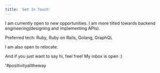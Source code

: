 ```yaml
---
title: 'Get In Touch'
---
```


I am currently open to new opportunities. I am more tilted towards backend
engineering(designing and implementing APIs).

Preferred tech: Ruby, Ruby on Rails, Golang, GraphQL

I am also open to relocate.

And if you just want to say hi, feel free! My inbox is open :)

'#positivityalltheway
